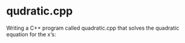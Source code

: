 # qudratic.cpp
Writing a C++ program called quadratic.cpp that solves the quadratic equation for the x‘s:
